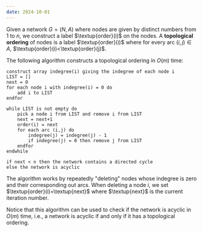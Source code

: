 ```yaml
---
date: 2024-10-01
---
```

Given a network $G=(N,A)$ where nodes are given by distinct numbers from 1 to $n$, we construct a label $\textup{order}(i)$ on the nodes. A **topological ordering** of nodes is a label $\textup{order}(i)$ where for every arc $(i,j)\in A$, $\textup{order}(i)<\textup{order}(j)$.

The following algorithm constructs a topological ordering in $O(m)$ time:

```
construct array indegree(i) giving the indegree of each node i
LIST = []
next = 0
for each node i with indegree(i) = 0 do
	add i to LIST
endfor

while LIST is not empty do
	pick a node i from LIST and remove i from LIST
	next = next+1
	order(i) = next
	for each arc (i,j) do
		indegree(j) = indegree(j) - 1
		if indegree(j) = 0 then remove j from LIST
	endfor
endwhile

if next < n then the network contains a directed cycle
else the network is acyclic
```

The algorithm works by repeatedly "deleting" nodes whose indegree is zero and their corresponding out arcs. When deleting a node $i$, we set $\textup{order}(i)=\textup{next}$ where $\textup{next}$ is the current iteration number.

Notice that this algorithm can be used to check if the network is acyclic in $O(m)$ time, i.e., a network is acyclic if and only if it has a topological ordering.
